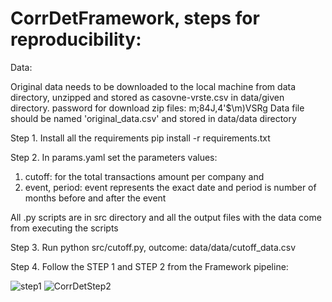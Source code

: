 # CorrDetFramework, steps for reproducibility:
 
Data:

Original data needs to be downloaded to the local machine from data directory, unzipped and stored as casovne-vrste.csv in data/given directory. password for download zip files: m;84J,4'$\m)VSRg
Data file should be named 'original_data.csv' and stored in data/data directory

Step 1. Install all the requirements
pip install -r requirements.txt

Step 2. In params.yaml set the parameters values:
1. cutoff: for the total transactions amount per company and 
2. event, period: event represents the exact date and period is number of months before and after the event

All .py scripts are in src directory and all the output files with the data come from executing the scripts

Step 3. Run python src/cutoff.py, outcome: data/data/cutoff_data.csv

Step 4. Follow the STEP 1 and STEP 2 from the Framework pipeline:

![step1](https://user-images.githubusercontent.com/62762528/215510473-7ff91d10-1cea-4f60-a4c6-34ba286f4589.png)
![CorrDetStep2](https://user-images.githubusercontent.com/62762528/223150361-60ab4a81-402b-4818-81b3-40e396db7c5b.png)
